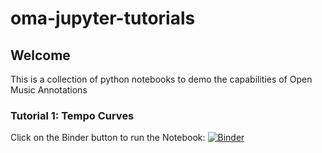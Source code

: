 # oma-jupyter-tutorials

## Welcome

This is a collection of python notebooks to demo the capabilities of Open Music Annotations

### Tutorial 1: Tempo Curves

Click on the Binder button to run the Notebook: [![Binder](https://mybinder.org/badge_logo.svg)](https://mybinder.org/v2/gh/KarajanResearch/oma-jupyter-tutorials/master?filepath=tempo.ipynb)
